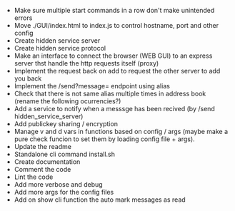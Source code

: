 - Make sure multiple start commands in a row don't make unintended errors
- Move ./GUI/index.html to index.js to control hostname, port and other config
- Create hidden service server
- Create hidden service protocol
- Make an interface to connect the browser (WEB GUI) to an express server thst handle the http requests itself (proxy)
- Implement the request back on add to request the other server to add you back
- Implement the /send?message= endpoint using alias
- Check that there is not same alias multiple times in address book (rename the following ocurrencies?)
- Add a service to notify when a messsge has been recived (by /send hidden\_service\_server)
- Add publickey sharing / encryption
- Manage v and d vars in functions based on config / args (maybe make a pure check funcion to set them by loading config file + args). 
- Update the readme
- Standalone cli command install.sh
- Create documentation
- Comment the code
- Lint the code
- Add more verbose and debug
- Add more args for the config files
- Add on show cli function the auto mark messages as read
